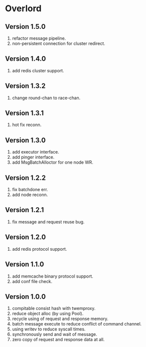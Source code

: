 # Overlord

## Version 1.5.0
1. refactor message pipeline.
2. non-persistent connection for cluster redirect.

## Version 1.4.0
1. add redis cluster support.

## Version 1.3.2
1. change round-chan to race-chan. 

## Version 1.3.1
1. hot fix  reconn. 

## Version 1.3.0
1. add executor interface.
2. add pinger interface.
3. add MsgBatchAlloctor for one node WR.

## Version 1.2.2
1. fix batchdone err.
2. add node reconn.

## Version 1.2.1
1. fix message and request reuse bug.

## Version 1.2.0
1. add redis protocol support.

## Version 1.1.0
1. add memcache binary protocol support.
2. add conf file check.

## Version 1.0.0
1. compitable consist hash with twemproxy.
2. reduce object alloc (by using Pool).
3. recycle using of request and response memory.
4. batch message execute to reduce conflict of command channel.
5. using writev to reduce syscall times.
6. synchronously send and wait of message.
7. zero copy of request and response data at all.
